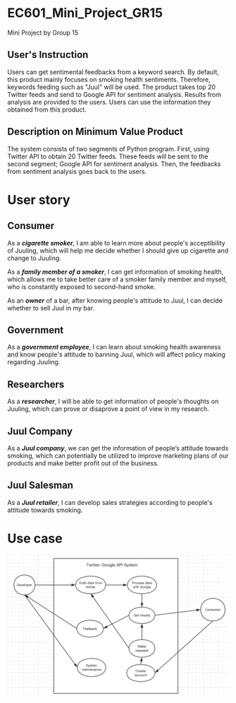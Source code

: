 # EC601_Mini_Project_GR15
Mini Project by Group 15

## User's Instruction
Users can get sentimental feedbacks from a keyword search. By default, this product mainly focuses on smoking health sentiments. Therefore, keywords feeding such as "Juul" will be used. The product takes top 20 Twitter feeds and send to Google API for sentiment analysis. Results from analysis are provided to the users. Users can use the information they obtained from this product.
    
## Description on Minimum Value Product
The system consists of two segments of Python program. First, using Twitter API to obtain 20 Twitter feeds. These feeds will be sent to the second segment; Google API for sentiment analysis. Then, the feedbacks from sentiment analysis goes back to the users.


# User story
## Consumer 
As a ***cigarette smoker***, I am able to learn more about people's acceptibility of Juuling, which will help me decide whether I should give up cigarette and change to Juuling.

As a ***family member of a smoker***, I can get information of smoking health, which allows me to take better care of a smoker family member and myself, who is constantly exposed to second-hand smoke.

As an ***owner*** of a bar, after knowing people's attitude to Juul, I can decide whether to sell Juul in my bar.

## Government
As a ***government employee***, I can learn about smoking health awareness and know people's attitude to banning Juul, which will affect policy making regarding Juuling.

## Researchers
As a ***researcher***, I will be able to get information of people's thoughts on Juuling, which can prove or disaprove a point of view in my research. 

## Juul Company
As a ***Juul company***, we can get the information of people’s attitude towards smoking, which can potentially be utilized to improve marketing plans of our products and make better profit out of the business. 

## Juul Salesman
As a ***Juul retailer***, I can develop sales strategies according to people's attitude towards smoking.

# Use case
 ![usecase](https://github.com/YangHuNU/EC601_Mini_Project_GR15/blob/master/use%20case.png)


